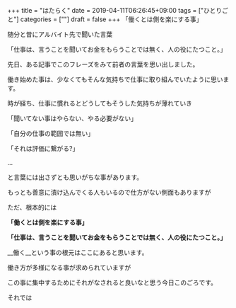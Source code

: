 +++
title = "はたらく"
date = 2019-04-11T06:26:45+09:00
tags = ["ひとりごと"]
categories = [""]
draft = false
+++
「働くとは側を楽にする事」

随分と昔にアルバイト先で聞いた言葉

「仕事は、言うことを聞いてお金をもらうことでは無く、人の役にたつこと。」

先日、ある記事でこのフレーズをみて前者の言葉を思い出しました。

働き始めた事は、少なくてもそんな気持ちで仕事に取り組んでいたように思います。

時が経ち、仕事に慣れるとどうしてもそうした気持ちが薄れていき

「聞いてない事はやらない、やる必要がない」

「自分の仕事の範囲では無い」

「それは評価に繋がる?」

...

と言葉には出さずとも思いがちな事があります。

もっとも善意に漬け込んでくる人もいるので仕方がない側面もありますが


ただ、根本的には

__「働くとは側を楽にする事」__


__「仕事は、言うことを聞いてお金をもらうことでは無く、人の役にたつこと。」__

__働く__という事の根元はここにあると思います。

働き方が多様になる事が求められていますが

この事に集中するためにそれがなされると良いなと思う今日このごろです。

それでは

